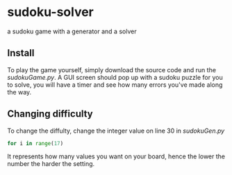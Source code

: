 # sudoku-solver
a sudoku game with a generator and a solver

## Install
To play the game yourself, simply download the source code and run the _sudokuGame.py_. 
A GUI screen should pop up with a sudoku puzzle for you to solve, you will have a timer and see how many errors you've made along the way.

## Changing difficulty
To change the diffulty, change the integer value on line 30 in _sudokuGen.py_
```python
for i in range(17)
```
It represents how many values you want on your board, hence the lower the number the harder the setting.

